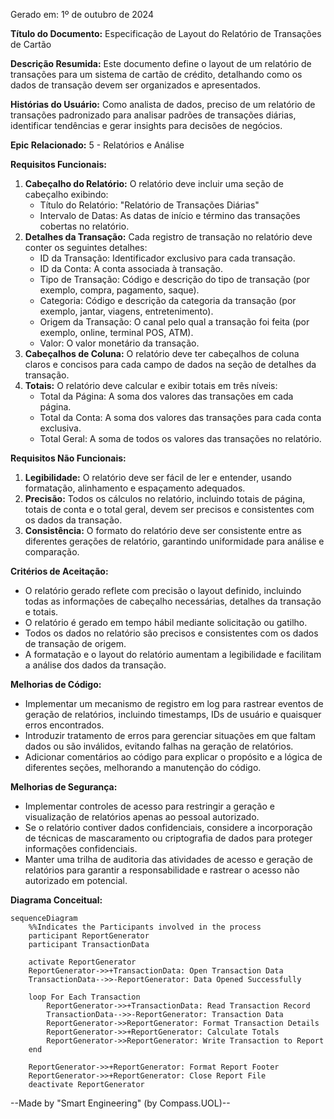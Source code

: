 Gerado em: 1º de outubro de 2024

**Título do Documento:** Especificação de Layout do Relatório de Transações de Cartão

**Descrição Resumida:** Este documento define o layout de um relatório de transações para um sistema de cartão de crédito, detalhando como os dados de transação devem ser organizados e apresentados.

**Histórias do Usuário:** Como analista de dados, preciso de um relatório de transações padronizado para analisar padrões de transações diárias, identificar tendências e gerar insights para decisões de negócios.

**Epic Relacionado:** 5 - Relatórios e Análise

**Requisitos Funcionais:**
1. **Cabeçalho do Relatório:** O relatório deve incluir uma seção de cabeçalho exibindo:
    - Título do Relatório: "Relatório de Transações Diárias"
    - Intervalo de Datas: As datas de início e término das transações cobertas no relatório.
2. **Detalhes da Transação:** Cada registro de transação no relatório deve conter os seguintes detalhes:
    - ID da Transação: Identificador exclusivo para cada transação.
    - ID da Conta: A conta associada à transação.
    - Tipo de Transação: Código e descrição do tipo de transação (por exemplo, compra, pagamento, saque).
    - Categoria: Código e descrição da categoria da transação (por exemplo, jantar, viagens, entretenimento).
    - Origem da Transação: O canal pelo qual a transação foi feita (por exemplo, online, terminal POS, ATM).
    - Valor: O valor monetário da transação.
3. **Cabeçalhos de Coluna:** O relatório deve ter cabeçalhos de coluna claros e concisos para cada campo de dados na seção de detalhes da transação.
4. **Totais:** O relatório deve calcular e exibir totais em três níveis:
    - Total da Página: A soma dos valores das transações em cada página.
    - Total da Conta: A soma dos valores das transações para cada conta exclusiva.
    - Total Geral: A soma de todos os valores das transações no relatório.

**Requisitos Não Funcionais:**
1. **Legibilidade:** O relatório deve ser fácil de ler e entender, usando formatação, alinhamento e espaçamento adequados.
2. **Precisão:** Todos os cálculos no relatório, incluindo totais de página, totais de conta e o total geral, devem ser precisos e consistentes com os dados da transação.
3. **Consistência:** O formato do relatório deve ser consistente entre as diferentes gerações de relatório, garantindo uniformidade para análise e comparação.

**Critérios de Aceitação:**
- O relatório gerado reflete com precisão o layout definido, incluindo todas as informações de cabeçalho necessárias, detalhes da transação e totais.
- O relatório é gerado em tempo hábil mediante solicitação ou gatilho.
- Todos os dados no relatório são precisos e consistentes com os dados de transação de origem.
- A formatação e o layout do relatório aumentam a legibilidade e facilitam a análise dos dados da transação.

**Melhorias de Código:**
- Implementar um mecanismo de registro em log para rastrear eventos de geração de relatórios, incluindo timestamps, IDs de usuário e quaisquer erros encontrados.
- Introduzir tratamento de erros para gerenciar situações em que faltam dados ou são inválidos, evitando falhas na geração de relatórios.
- Adicionar comentários ao código para explicar o propósito e a lógica de diferentes seções, melhorando a manutenção do código.

**Melhorias de Segurança:**
- Implementar controles de acesso para restringir a geração e visualização de relatórios apenas ao pessoal autorizado.
- Se o relatório contiver dados confidenciais, considere a incorporação de técnicas de mascaramento ou criptografia de dados para proteger informações confidenciais.
- Manter uma trilha de auditoria das atividades de acesso e geração de relatórios para garantir a responsabilidade e rastrear o acesso não autorizado em potencial.

**Diagrama Conceitual:**

```mermaid
sequenceDiagram
    %%Indicates the Participants involved in the process
    participant ReportGenerator
    participant TransactionData

    activate ReportGenerator
    ReportGenerator->>+TransactionData: Open Transaction Data
    TransactionData-->>-ReportGenerator: Data Opened Successfully

    loop For Each Transaction
        ReportGenerator->>+TransactionData: Read Transaction Record
        TransactionData-->>-ReportGenerator: Transaction Data
        ReportGenerator->>ReportGenerator: Format Transaction Details
        ReportGenerator->>+ReportGenerator: Calculate Totals
        ReportGenerator->>ReportGenerator: Write Transaction to Report
    end

    ReportGenerator->>+ReportGenerator: Format Report Footer
    ReportGenerator->>+ReportGenerator: Close Report File
    deactivate ReportGenerator
```

--Made by "Smart Engineering" (by Compass.UOL)--